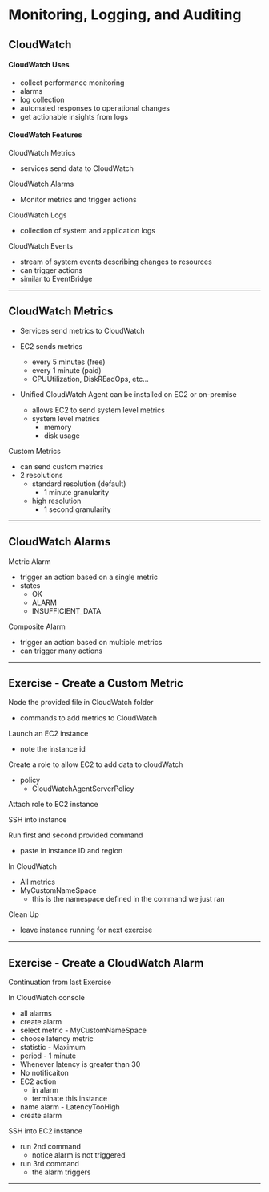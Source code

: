 # Monitoring, Logging, and Auditing

## CloudWatch

#### CloudWatch Uses
- collect performance monitoring
- alarms
- log collection
- automated responses to operational changes
- get actionable insights from logs

#### CloudWatch Features
CloudWatch Metrics
- services send data to CloudWatch

CloudWatch Alarms
- Monitor metrics and trigger actions

CloudWatch Logs
- collection of system and application logs

CloudWatch Events
- stream of system events describing changes to resources
- can trigger actions
- similar to EventBridge

---

## CloudWatch Metrics

- Services send metrics to CloudWatch
- EC2 sends metrics
  - every 5 minutes (free)
  - every 1 minute (paid)
  - CPUUtilization, DiskREadOps, etc...

- Unified CloudWatch Agent can be installed on EC2 or on-premise
  - allows EC2 to send system level metrics
  - system level metrics
    - memory
    - disk usage

Custom Metrics
- can send custom metrics
- 2 resolutions
  - standard resolution (default)
    - 1 minute granularity
  - high resolution
    - 1 second granularity

---

## CloudWatch Alarms

Metric Alarm
- trigger an action based on a single metric
- states
  - OK
  - ALARM
  - INSUFFICIENT_DATA


Composite Alarm
- trigger an action based on multiple metrics
- can trigger many actions

---

## Exercise - Create a Custom Metric

Node the provided file in CloudWatch folder
- commands to add metrics to CloudWatch

Launch an EC2 instance
- note the instance id

Create a role to allow EC2 to add data to cloudWatch
- policy
  - CloudWatchAgentServerPolicy

Attach role to EC2 instance

SSH into instance

Run first and second provided command
- paste in instance ID and region

In CloudWatch
- All metrics
- MyCustomNameSpace
  - this is the namespace defined in the command we just ran

Clean Up
- leave instance running for next exercise

---

## Exercise - Create a CloudWatch Alarm

Continuation from last Exercise

In CloudWatch console
- all alarms
- create alarm
- select metric - MyCustomNameSpace
- choose latency metric
- statistic - Maximum
- period - 1 minute
- Whenever latency is greater than 30
- No notificaiton
- EC2 action
  - in alarm
  - terminate this instance
- name alarm - LatencyTooHigh
- create alarm

SSH into EC2 instance
- run 2nd command
  - notice alarm is not triggered
- run 3rd command
  - the alarm triggers

---
